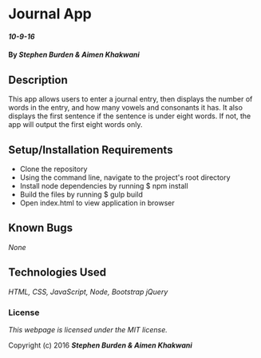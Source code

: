 # Journal App

#### _10-9-16_

#### By _**Stephen Burden &amp; Aimen Khakwani**_

## Description

This app allows users to enter a journal entry, then displays the number of words in the entry, and how many vowels and consonants it has. It also displays the first sentence if the sentence is under eight words. If not, the app will output the first eight words only.

## Setup/Installation Requirements

* Clone the repository
* Using the command line, navigate to the project's root directory
* Install node dependencies by running $ npm install
* Build the files by running $ gulp build
* Open index.html to view application in browser

## Known Bugs

_None_

## Technologies Used

_HTML,
CSS,
JavaScript,
Node,
Bootstrap
jQuery_

### License

*This webpage is licensed under the MIT license.*

Copyright (c) 2016 **_Stephen Burden &amp; Aimen Khakwani_**
